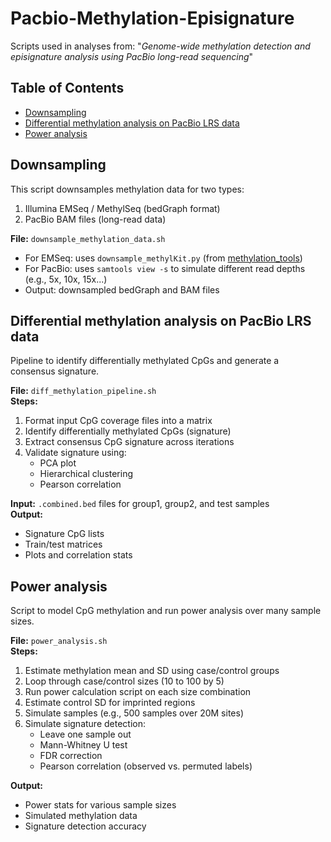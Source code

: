 # Pacbio-Methylation-Episignature

Scripts used in analyses from: "_Genome-wide methylation detection and episignature analysis using PacBio long-read sequencing_"

## Table of Contents
- [Downsampling](#downsampling)  
- [Differential methylation analysis on PacBio LRS data](#differential-methylation-analysis-on-pacbio-lrs-data)  
- [Power analysis](#power-analysis)  

## Downsampling

This script downsamples methylation data for two types:  
1. Illumina EMSeq / MethylSeq (bedGraph format)  
2. PacBio BAM files (long-read data)

**File:** `downsample_methylation_data.sh`  
- For EMSeq: uses `downsample_methylKit.py` (from [methylation_tools](https://github.com/nebiolabs/methylation_tools))  
- For PacBio: uses `samtools view -s` to simulate different read depths (e.g., 5x, 10x, 15x...)  
- Output: downsampled bedGraph and BAM files  

## Differential methylation analysis on PacBio LRS data

Pipeline to identify differentially methylated CpGs and generate a consensus signature.  

**File:** `diff_methylation_pipeline.sh`  
**Steps:**  
1. Format input CpG coverage files into a matrix  
2. Identify differentially methylated CpGs (signature)  
3. Extract consensus CpG signature across iterations  
4. Validate signature using:
   - PCA plot
   - Hierarchical clustering
   - Pearson correlation  

**Input:** `.combined.bed` files for group1, group2, and test samples  
**Output:**  
- Signature CpG lists  
- Train/test matrices  
- Plots and correlation stats  

## Power analysis

Script to model CpG methylation and run power analysis over many sample sizes.

**File:** `power_analysis.sh`  
**Steps:**  
1. Estimate methylation mean and SD using case/control groups  
2. Loop through case/control sizes (10 to 100 by 5)  
3. Run power calculation script on each size combination  
4. Estimate control SD for imprinted regions  
5. Simulate samples (e.g., 500 samples over 20M sites)  
6. Simulate signature detection:
   - Leave one sample out  
   - Mann-Whitney U test  
   - FDR correction  
   - Pearson correlation (observed vs. permuted labels)  

**Output:**  
- Power stats for various sample sizes  
- Simulated methylation data  
- Signature detection accuracy  
